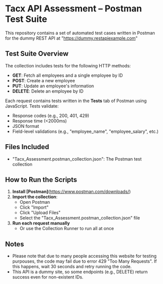 # Tacx API Assessment – Postman Test Suite

This repository contains a set of automated test cases written in Postman for the dummy REST API at "https://dummy.restapiexample.com"

## Test Suite Overview

The collection includes tests for the following HTTP methods:
- **GET**: Fetch all employees and a single employee by ID
- **POST**: Create a new employee
- **PUT**: Update an employee's information
- **DELETE**: Delete an employee by ID

Each request contains tests written in the **Tests** tab of Postman using JavaScript. Tests validate:
- Response codes (e.g., 200, 401, 429)
- Response time (<2000ms)
- JSON format
- Field-level validations (e.g., "employee_name", "employee_salary", etc.)

## Files Included
- "Tacx_Assessment.postman_collection.json": The Postman test collection

## How to Run the Scripts
1. **Install [Postman]**(https://www.postman.com/downloads/)
2. **Import the collection**:
   - Open Postman
   - Click "Import"
   - Click "Upload Files"
   - Select the "Tacx_Assessment.postman_collection.json" file
4. **Run each request manually**
   - Or use the Collection Runner to run all at once

## Notes
- Please note that due to many people accessing this website for testing purpouses, the code may fail due to error 429 "Too Many Requests". If this happens, wait 30 seconds and retry running the code.
- This API is a dummy site, so some endpoints (e.g., DELETE) return success even for non-existent IDs.
